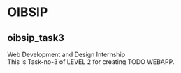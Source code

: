 # OIBSIP
## oibsip_task3 <br>
Web Development and Design Internship <br>
This is Task-no-3 of LEVEL 2 for creating TODO WEBAPP.
